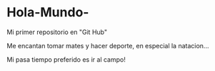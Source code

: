 # Hola-Mundo-

Mi primer repositorio en "Git Hub"

Me encantan tomar mates y hacer deporte, en especial la natacion... 

Mi pasa  tiempo preferido es ir al campo! 
